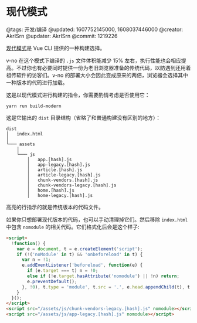# 现代模式

@tags: 开发/编译
@updated: 1607752145000, 1608037446000
@creator: AkrISrn
@updater: AkrISrn
@commit: 1219226

[现代模式](https://cli.vuejs.org/zh/guide/browser-compatibility.html#%E7%8E%B0%E4%BB%A3%E6%A8%A1%E5%BC%8F)是 Vue CLI 提供的一种构建选择。

v-no 在这个模式下编译的 `.js` 文件体积能减少 15% 左右，执行性能也会相应提高。不过你也有必要同时提供一份为老旧浏览器准备的传统代码，以防遇到还用着祖传软件的访客们。v-no 的部署大小会因此变成原来的两倍，浏览器会选择其中一种版本的代码进行加载。

这是以现代模式进行构建的指令，你需要酌情考虑是否使用它：

```shell
yarn run build-modern
```

这是它输出的 `dist` 目录结构（省略了和普通构建没有区别的地方）：

```text|8,10,12,14
dist
│   index.html
│
└─── assets
    │
    └─── js
        │   app.[hash].js
        │   app-legacy.[hash].js
        │   article.[hash].js
        │   article-legacy.[hash].js
        │   chunk-vendors.[hash].js
        │   chunk-vendors-legacy.[hash].js
        │   home.[hash].js
        │   home-legacy.[hash].js
```

高亮的行指示的就是传统版本的代码文件。

如果你只想部署现代版本的代码，也可以手动清理掉它们。然后移除 `index.html` 中包含 `nomodule` 的相关代码。它们格式化后会是这个样子:

```html
<script>
  !function() {
    var e = document, t = e.createElement('script');
    if (!('noModule' in t) && 'onbeforeload' in t) {
      var n = !1;
      e.addEventListener('beforeload', function(e) {
        if (e.target === t) n = !0;
        else if (!e.target.hasAttribute('nomodule') || !n) return;
        e.preventDefault();
      }, !0), t.type = 'module', t.src = '.', e.head.appendChild(t), t.remove();
    }
  }();
</script>
<script src="/assets/js/chunk-vendors-legacy.[hash].js" nomodule></script>
<script src="/assets/js/app-legacy.[hash].js" nomodule></script>
```
